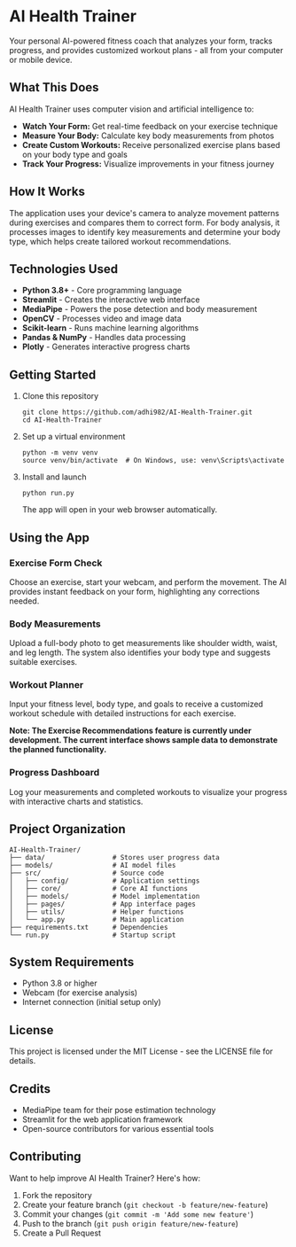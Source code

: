 # AI Health Trainer

Your personal AI-powered fitness coach that analyzes your form, tracks progress, and provides customized workout plans - all from your computer or mobile device.

## What This Does

AI Health Trainer uses computer vision and artificial intelligence to:

- **Watch Your Form:** Get real-time feedback on your exercise technique
- **Measure Your Body:** Calculate key body measurements from photos 
- **Create Custom Workouts:** Receive personalized exercise plans based on your body type and goals
- **Track Your Progress:** Visualize improvements in your fitness journey

## How It Works

The application uses your device's camera to analyze movement patterns during exercises and compares them to correct form. For body analysis, it processes images to identify key measurements and determine your body type, which helps create tailored workout recommendations.

## Technologies Used

- **Python 3.8+** - Core programming language
- **Streamlit** - Creates the interactive web interface
- **MediaPipe** - Powers the pose detection and body measurement
- **OpenCV** - Processes video and image data
- **Scikit-learn** - Runs machine learning algorithms
- **Pandas & NumPy** - Handles data processing
- **Plotly** - Generates interactive progress charts

## Getting Started

1. Clone this repository
   ```
   git clone https://github.com/adhi982/AI-Health-Trainer.git
   cd AI-Health-Trainer
   ```

2. Set up a virtual environment
   ```
   python -m venv venv
   source venv/bin/activate  # On Windows, use: venv\Scripts\activate
   ```

3. Install and launch
   ```
   python run.py
   ```

   The app will open in your web browser automatically.

## Using the App

### Exercise Form Check
Choose an exercise, start your webcam, and perform the movement. The AI provides instant feedback on your form, highlighting any corrections needed.

### Body Measurements
Upload a full-body photo to get measurements like shoulder width, waist, and leg length. The system also identifies your body type and suggests suitable exercises.

### Workout Planner
Input your fitness level, body type, and goals to receive a customized workout schedule with detailed instructions for each exercise.

**Note: The Exercise Recommendations feature is currently under development. The current interface shows sample data to demonstrate the planned functionality.**

### Progress Dashboard
Log your measurements and completed workouts to visualize your progress with interactive charts and statistics.

## Project Organization

```
AI-Health-Trainer/
├── data/                 # Stores user progress data
├── models/               # AI model files
├── src/                  # Source code
│   ├── config/           # Application settings
│   ├── core/             # Core AI functions
│   ├── models/           # Model implementation
│   ├── pages/            # App interface pages
│   ├── utils/            # Helper functions
│   └── app.py            # Main application
├── requirements.txt      # Dependencies
└── run.py                # Startup script
```

## System Requirements

- Python 3.8 or higher
- Webcam (for exercise analysis)
- Internet connection (initial setup only)

## License

This project is licensed under the MIT License - see the LICENSE file for details.

## Credits

- MediaPipe team for their pose estimation technology
- Streamlit for the web application framework
- Open-source contributors for various essential tools

## Contributing

Want to help improve AI Health Trainer? Here's how:

1. Fork the repository
2. Create your feature branch (`git checkout -b feature/new-feature`)
3. Commit your changes (`git commit -m 'Add some new feature'`)
4. Push to the branch (`git push origin feature/new-feature`)
5. Create a Pull Request